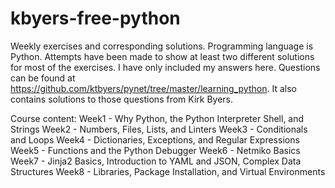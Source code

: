 # kbyers-free-python
Weekly exercises and corresponding solutions. Programming language is Python. Attempts have been made to show at least two different solutions for most of the exercises.
I have only included my answers here. Questions can be found at https://github.com/ktbyers/pynet/tree/master/learning_python. It also contains solutions to those questions from Kirk Byers.

Course content:
Week1 - Why Python, the Python Interpreter Shell, and Strings
Week2 - Numbers, Files, Lists, and Linters
Week3 - Conditionals and Loops
Week4 - Dictionaries, Exceptions, and Regular Expressions
Week5 - Functions and the Python Debugger
Week6 - Netmiko Basics
Week7 - Jinja2 Basics, Introduction to YAML and JSON, Complex Data Structures
Week8 - Libraries, Package Installation, and Virtual Environments
